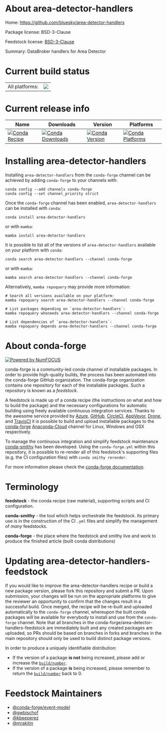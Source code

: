 About area-detector-handlers
============================

Home: https://github.com/bluesky/area-detector-handlers

Package license: BSD-3-Clause

Feedstock license: [BSD-3-Clause](https://github.com/conda-forge/area-detector-handlers-feedstock/blob/main/LICENSE.txt)

Summary: DataBroker handlers for Area Detector

Current build status
====================


<table><tr><td>All platforms:</td>
    <td>
      <a href="https://dev.azure.com/conda-forge/feedstock-builds/_build/latest?definitionId=13486&branchName=main">
        <img src="https://dev.azure.com/conda-forge/feedstock-builds/_apis/build/status/area-detector-handlers-feedstock?branchName=main">
      </a>
    </td>
  </tr>
</table>

Current release info
====================

| Name | Downloads | Version | Platforms |
| --- | --- | --- | --- |
| [![Conda Recipe](https://img.shields.io/badge/recipe-area--detector--handlers-green.svg)](https://anaconda.org/conda-forge/area-detector-handlers) | [![Conda Downloads](https://img.shields.io/conda/dn/conda-forge/area-detector-handlers.svg)](https://anaconda.org/conda-forge/area-detector-handlers) | [![Conda Version](https://img.shields.io/conda/vn/conda-forge/area-detector-handlers.svg)](https://anaconda.org/conda-forge/area-detector-handlers) | [![Conda Platforms](https://img.shields.io/conda/pn/conda-forge/area-detector-handlers.svg)](https://anaconda.org/conda-forge/area-detector-handlers) |

Installing area-detector-handlers
=================================

Installing `area-detector-handlers` from the `conda-forge` channel can be achieved by adding `conda-forge` to your channels with:

```
conda config --add channels conda-forge
conda config --set channel_priority strict
```

Once the `conda-forge` channel has been enabled, `area-detector-handlers` can be installed with `conda`:

```
conda install area-detector-handlers
```

or with `mamba`:

```
mamba install area-detector-handlers
```

It is possible to list all of the versions of `area-detector-handlers` available on your platform with `conda`:

```
conda search area-detector-handlers --channel conda-forge
```

or with `mamba`:

```
mamba search area-detector-handlers --channel conda-forge
```

Alternatively, `mamba repoquery` may provide more information:

```
# Search all versions available on your platform:
mamba repoquery search area-detector-handlers --channel conda-forge

# List packages depending on `area-detector-handlers`:
mamba repoquery whoneeds area-detector-handlers --channel conda-forge

# List dependencies of `area-detector-handlers`:
mamba repoquery depends area-detector-handlers --channel conda-forge
```


About conda-forge
=================

[![Powered by
NumFOCUS](https://img.shields.io/badge/powered%20by-NumFOCUS-orange.svg?style=flat&colorA=E1523D&colorB=007D8A)](https://numfocus.org)

conda-forge is a community-led conda channel of installable packages.
In order to provide high-quality builds, the process has been automated into the
conda-forge GitHub organization. The conda-forge organization contains one repository
for each of the installable packages. Such a repository is known as a *feedstock*.

A feedstock is made up of a conda recipe (the instructions on what and how to build
the package) and the necessary configurations for automatic building using freely
available continuous integration services. Thanks to the awesome service provided by
[Azure](https://azure.microsoft.com/en-us/services/devops/), [GitHub](https://github.com/),
[CircleCI](https://circleci.com/), [AppVeyor](https://www.appveyor.com/),
[Drone](https://cloud.drone.io/welcome), and [TravisCI](https://travis-ci.com/)
it is possible to build and upload installable packages to the
[conda-forge](https://anaconda.org/conda-forge) [Anaconda-Cloud](https://anaconda.org/)
channel for Linux, Windows and OSX respectively.

To manage the continuous integration and simplify feedstock maintenance
[conda-smithy](https://github.com/conda-forge/conda-smithy) has been developed.
Using the ``conda-forge.yml`` within this repository, it is possible to re-render all of
this feedstock's supporting files (e.g. the CI configuration files) with ``conda smithy rerender``.

For more information please check the [conda-forge documentation](https://conda-forge.org/docs/).

Terminology
===========

**feedstock** - the conda recipe (raw material), supporting scripts and CI configuration.

**conda-smithy** - the tool which helps orchestrate the feedstock.
                   Its primary use is in the construction of the CI ``.yml`` files
                   and simplify the management of *many* feedstocks.

**conda-forge** - the place where the feedstock and smithy live and work to
                  produce the finished article (built conda distributions)


Updating area-detector-handlers-feedstock
=========================================

If you would like to improve the area-detector-handlers recipe or build a new
package version, please fork this repository and submit a PR. Upon submission,
your changes will be run on the appropriate platforms to give the reviewer an
opportunity to confirm that the changes result in a successful build. Once
merged, the recipe will be re-built and uploaded automatically to the
`conda-forge` channel, whereupon the built conda packages will be available for
everybody to install and use from the `conda-forge` channel.
Note that all branches in the conda-forge/area-detector-handlers-feedstock are
immediately built and any created packages are uploaded, so PRs should be based
on branches in forks and branches in the main repository should only be used to
build distinct package versions.

In order to produce a uniquely identifiable distribution:
 * If the version of a package **is not** being increased, please add or increase
   the [``build/number``](https://docs.conda.io/projects/conda-build/en/latest/resources/define-metadata.html#build-number-and-string).
 * If the version of a package **is** being increased, please remember to return
   the [``build/number``](https://docs.conda.io/projects/conda-build/en/latest/resources/define-metadata.html#build-number-and-string)
   back to 0.

Feedstock Maintainers
=====================

* [@conda-forge/event-model](https://github.com/conda-forge/event-model/)
* [@gwbischof](https://github.com/gwbischof/)
* [@kbeeperez](https://github.com/kbeeperez/)
* [@mrakitin](https://github.com/mrakitin/)

